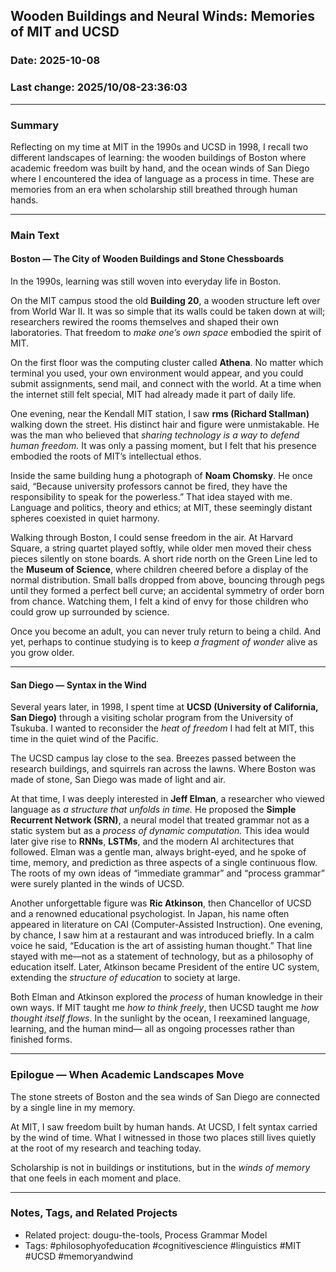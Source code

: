 ## Wooden Buildings and Neural Winds: Memories of MIT and UCSD

### Date: 2025-10-08

### Last change: 2025/10/08-23:36:03

---

### Summary

Reflecting on my time at MIT in the 1990s and UCSD in 1998,
I recall two different landscapes of learning:
the wooden buildings of Boston where academic freedom was built by hand,
and the ocean winds of San Diego where I encountered the idea of language as a process in time.
These are memories from an era when scholarship still breathed through human hands.

---

### Main Text

#### Boston — The City of Wooden Buildings and Stone Chessboards

In the 1990s, learning was still woven into everyday life in Boston.

On the MIT campus stood the old **Building 20**,
a wooden structure left over from World War II.
It was so simple that its walls could be taken down at will;
researchers rewired the rooms themselves and shaped their own laboratories.
That freedom to *make one’s own space* embodied the spirit of MIT.

On the first floor was the computing cluster called **Athena**.
No matter which terminal you used, your own environment would appear,
and you could submit assignments, send mail, and connect with the world.
At a time when the internet still felt special,
MIT had already made it part of daily life.

One evening, near the Kendall MIT station,
I saw **rms (Richard Stallman)** walking down the street.
His distinct hair and figure were unmistakable.
He was the man who believed that *sharing technology is a way to defend human freedom.*
It was only a passing moment, but I felt that his presence
embodied the roots of MIT’s intellectual ethos.

Inside the same building hung a photograph of **Noam Chomsky**.
He once said, “Because university professors cannot be fired,
they have the responsibility to speak for the powerless.”
That idea stayed with me.
Language and politics, theory and ethics;
at MIT, these seemingly distant spheres coexisted in quiet harmony.

Walking through Boston, I could sense freedom in the air.
At Harvard Square, a string quartet played softly,
while older men moved their chess pieces silently on stone boards.
A short ride north on the Green Line led to the **Museum of Science**,
where children cheered before a display of the normal distribution.
Small balls dropped from above,
bouncing through pegs until they formed a perfect bell curve;
an accidental symmetry of order born from chance.
Watching them, I felt a kind of envy for those children
who could grow up surrounded by science.

Once you become an adult, you can never truly return to being a child.
And yet, perhaps to continue studying is
to keep *a fragment of wonder* alive as you grow older.

---

#### San Diego — Syntax in the Wind

Several years later, in 1998,
I spent time at **UCSD (University of California, San Diego)**
through a visiting scholar program from the University of Tsukuba.
I wanted to reconsider the *heat of freedom* I had felt at MIT,
this time in the quiet wind of the Pacific.

The UCSD campus lay close to the sea.
Breezes passed between the research buildings,
and squirrels ran across the lawns.
Where Boston was made of stone,
San Diego was made of light and air.

At that time, I was deeply interested in **Jeff Elman**,
a researcher who viewed language as *a structure that unfolds in time.*
He proposed the **Simple Recurrent Network (SRN)**,
a neural model that treated grammar not as a static system
but as a *process of dynamic computation.*
This idea would later give rise to **RNNs**, **LSTMs**,
and the modern AI architectures that followed.
Elman was a gentle man, always bright-eyed,
and he spoke of time, memory, and prediction
as three aspects of a single continuous flow.
The roots of my own ideas of “immediate grammar” and “process grammar”
were surely planted in the winds of UCSD.

Another unforgettable figure was **Ric Atkinson**,
then Chancellor of UCSD and a renowned educational psychologist.
In Japan, his name often appeared in literature on CAI
(Computer-Assisted Instruction).
One evening, by chance, I saw him at a restaurant
and was introduced briefly.
In a calm voice he said,
“Education is the art of assisting human thought.”
That line stayed with me—not as a statement of technology,
but as a philosophy of education itself.
Later, Atkinson became President of the entire UC system,
extending the *structure of education* to society at large.

Both Elman and Atkinson explored
the *process* of human knowledge in their own ways.
If MIT taught me *how to think freely*,
then UCSD taught me *how thought itself flows*.
In the sunlight by the ocean,
I reexamined language, learning, and the human mind—
all as ongoing processes rather than finished forms.

---

### Epilogue — When Academic Landscapes Move

The stone streets of Boston
and the sea winds of San Diego
are connected by a single line in my memory.

At MIT, I saw freedom built by human hands.
At UCSD, I felt syntax carried by the wind of time.
What I witnessed in those two places
still lives quietly at the root of my research and teaching today.

Scholarship is not in buildings or institutions,
but in the *winds of memory* that one feels in each moment and place.

---

### Notes, Tags, and Related Projects

* Related project: dougu-the-tools, Process Grammar Model
* Tags: #philosophyofeducation #cognitivescience #linguistics #MIT #UCSD #memoryandwind

